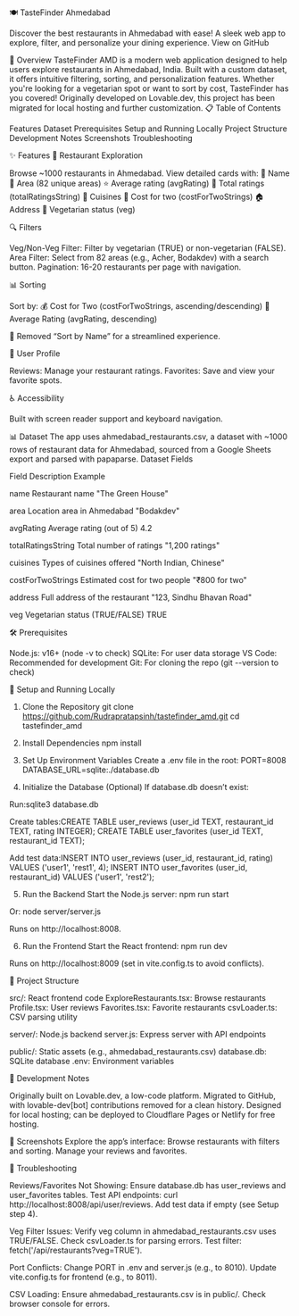 
  


🍽️ TasteFinder Ahmedabad


  Discover the best restaurants in Ahmedabad with ease!
  A sleek web app to explore, filter, and personalize your dining experience.
  View on GitHub



  
  
  
  



🌟 Overview
TasteFinder AMD is a modern web application designed to help users explore restaurants in Ahmedabad, India. Built with a custom dataset, it offers intuitive filtering, sorting, and personalization features. Whether you're looking for a vegetarian spot or want to sort by cost, TasteFinder has you covered! Originally developed on Lovable.dev, this project has been migrated for local hosting and further customization.
📋 Table of Contents

Features
Dataset
Prerequisites
Setup and Running Locally
Project Structure
Development Notes
Screenshots
Troubleshooting


✨ Features
🍴 Restaurant Exploration

Browse ~1000 restaurants in Ahmedabad.
View detailed cards with:
📛 Name
📍 Area (82 unique areas)
⭐ Average rating (avgRating)
🔢 Total ratings (totalRatingsString)
🍲 Cuisines
💸 Cost for two (costForTwoStrings)
🏠 Address
🥗 Vegetarian status (veg)



🔍 Filters

Veg/Non-Veg Filter: Filter by vegetarian (TRUE) or non-vegetarian (FALSE).
Area Filter: Select from 82 areas (e.g., Acher, Bodakdev) with a search button.
Pagination: 16-20 restaurants per page with navigation.

📊 Sorting

Sort by:
💰 Cost for Two (costForTwoStrings, ascending/descending)
🌟 Average Rating (avgRating, descending)


🚫 Removed “Sort by Name” for a streamlined experience.

👤 User Profile

Reviews: Manage your restaurant ratings.
Favorites: Save and view your favorite spots.

♿ Accessibility

Built with screen reader support and keyboard navigation.


📊 Dataset
The app uses ahmedabad_restaurants.csv, a dataset with ~1000 rows of restaurant data for Ahmedabad, sourced from a Google Sheets export and parsed with papaparse.
Dataset Fields



Field
Description
Example



name
Restaurant name
"The Green House"


area
Location area in Ahmedabad
"Bodakdev"


avgRating
Average rating (out of 5)
4.2


totalRatingsString
Total number of ratings
"1,200 ratings"


cuisines
Types of cuisines offered
"North Indian, Chinese"


costForTwoStrings
Estimated cost for two people
"₹800 for two"


address
Full address of the restaurant
"123, Sindhu Bhavan Road"


veg
Vegetarian status (TRUE/FALSE)
TRUE



🛠️ Prerequisites

Node.js: v16+ (node -v to check)
SQLite: For user data storage
VS Code: Recommended for development
Git: For cloning the repo (git --version to check)


🚀 Setup and Running Locally
1. Clone the Repository
git clone https://github.com/Rudrapratapsinh/tastefinder_amd.git
cd tastefinder_amd

2. Install Dependencies
npm install

3. Set Up Environment Variables
Create a .env file in the root:
PORT=8008
DATABASE_URL=sqlite:./database.db

4. Initialize the Database (Optional)
If database.db doesn’t exist:

Run:sqlite3 database.db


Create tables:CREATE TABLE user_reviews (user_id TEXT, restaurant_id TEXT, rating INTEGER);
CREATE TABLE user_favorites (user_id TEXT, restaurant_id TEXT);


Add test data:INSERT INTO user_reviews (user_id, restaurant_id, rating) VALUES ('user1', 'rest1', 4);
INSERT INTO user_favorites (user_id, restaurant_id) VALUES ('user1', 'rest2');



5. Run the Backend
Start the Node.js server:
npm run start

Or:
node server/server.js


Runs on http://localhost:8008.

6. Run the Frontend
Start the React frontend:
npm run dev


Runs on http://localhost:8009 (set in vite.config.ts to avoid conflicts).


📁 Project Structure

src/: React frontend code
ExploreRestaurants.tsx: Browse restaurants
Profile.tsx: User reviews
Favorites.tsx: Favorite restaurants
csvLoader.ts: CSV parsing utility


server/: Node.js backend
server.js: Express server with API endpoints


public/: Static assets (e.g., ahmedabad_restaurants.csv)
database.db: SQLite database
.env: Environment variables


📝 Development Notes

Originally built on Lovable.dev, a low-code platform.
Migrated to GitHub, with lovable-dev[bot] contributions removed for a clean history.
Designed for local hosting; can be deployed to Cloudflare Pages or Netlify for free hosting.


📸 Screenshots
Explore the app’s interface:
Browse restaurants with filters and sorting.
Manage your reviews and favorites.

🐞 Troubleshooting

Reviews/Favorites Not Showing:
Ensure database.db has user_reviews and user_favorites tables.
Test API endpoints: curl http://localhost:8008/api/user/reviews.
Add test data if empty (see Setup step 4).


Veg Filter Issues:
Verify veg column in ahmedabad_restaurants.csv uses TRUE/FALSE.
Check csvLoader.ts for parsing errors.
Test filter: fetch('/api/restaurants?veg=TRUE').


Port Conflicts:
Change PORT in .env and server.js (e.g., to 8010).
Update vite.config.ts for frontend (e.g., to 8011).


CSV Loading:
Ensure ahmedabad_restaurants.csv is in public/.
Check browser console for errors.



